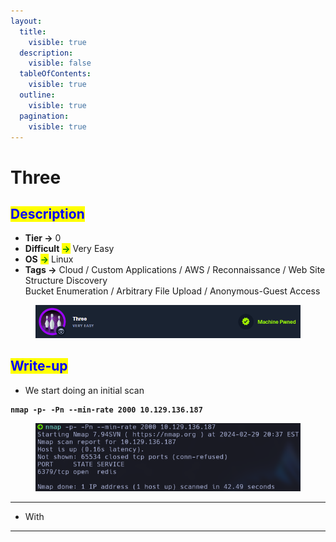 ```yaml
---
layout:
  title:
    visible: true
  description:
    visible: false
  tableOfContents:
    visible: true
  outline:
    visible: true
  pagination:
    visible: true
---
```


# Three

## <mark style="color:blue;">Description</mark>

* **Tier **<mark style="color:green;">**->**</mark> 0
* **Difficult** <mark style="color:green;">**->**</mark> Very Easy
* **OS** <mark style="color:green;">**->**</mark> Linux
* **Tags **<mark style="color:green;">**->**</mark> Cloud / Custom Applications / AWS / Reconnaissance / Web Site Structure Discovery\
  &#x20;             Bucket Enumeration / Arbitrary File Upload / Anonymous-Guest Access

<figure><img src="../../../.gitbook/assets/image (121).png" alt=""><figcaption></figcaption></figure>



## <mark style="color:blue;">Write-up</mark>

* We start doing an initial scan

<pre class="language-bash" data-line-numbers><code class="lang-bash"><strong>nmap -p- -Pn --min-rate 2000 10.129.136.187
</strong></code></pre>

<figure><img src="../../../.gitbook/assets/image (105).png" alt=""><figcaption></figcaption></figure>

***

* With&#x20;

***
